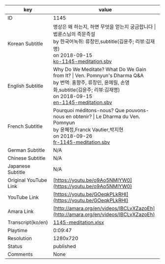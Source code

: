 |  key  |  value  |
|-------|---------|
| ID            | 1145 |
| Korean Subtitle | 명상은 왜 하는지, 하면 무엇을 얻는지 궁금합니다 \| 법륜스님의 즉문즉설<br>by 한국어녹취: 류창민,subtitle(김윤주; 리뷰:김재명)<br>on 2018-09-15<br>[ko-1145-meditation.sbv](https://github.com/jungtosociety/dharma-qna/raw/master/sub/1145/ko-1145-meditation.sbv)<br>|
| English Subtitle | Why Do We Meditate? What Do We Gain from It? \| Ven. Pomnyun's Dharma Q&A<br>by 번역: 홍향주, 류창민, 윤메릴, 손영화,subtitle(김윤주; 리뷰:김재명)<br>on 2018-09-15<br>[en-1145-meditation.sbv](https://github.com/jungtosociety/dharma-qna/raw/master/sub/1145/en-1145-meditation.sbv)<br>|
| French Subtitle | Pourquoi méditons-nous? Que pouvons-nous en obtenir? \| Le Dharma du Ven. Pomnyun<br>by 윤혜정,Franck Vautier,박지현<br>on 2018-09-26<br>[fr-1145-meditation.sbv](https://github.com/jungtosociety/dharma-qna/raw/master/sub/1145/fr-1145-meditation.sbv)<br>|
| German Subtitle | N/A |
| Chinese Subtitle | N/A |
| Japanese Subtitle | N/A |
| Original YouTube Link  | [https://youtu.be/o9Ao5NMIYW0](https://youtu.be/o9Ao5NMIYW0) |
| YouTube Link  | [https://youtu.be/GOeqkPLkRHI](https://youtu.be/GOeqkPLkRHI) |
| Amara Link    | [http://amara.org/en/videos/IBCLvXZazoEh](http://amara.org/en/videos/IBCLvXZazoEh) |
| Transcript(ko/en) | [1145-meditation.xlsx](https://github.com/jungtosociety/dharma-qna/raw/master/sub/1145/1145-meditation.xlsx) |
| Playtime | 0:09:47 |
| Resolution | 1280x720|
| Status | published |
| Comments | None |
